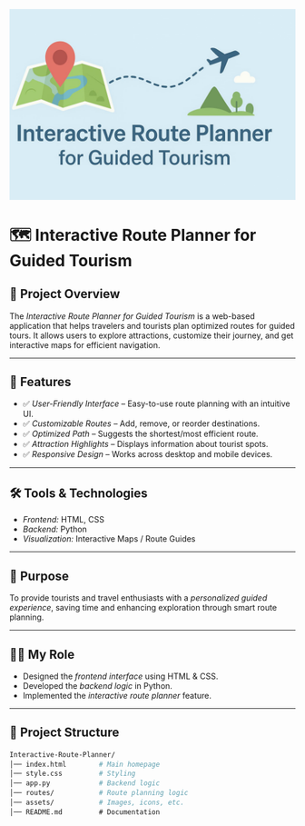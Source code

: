 <p align="center">
  <img src="banner.jpg" alt="Interactive Route Planner for Guided Tourism Banner" width="800"/>
</p>


# 🗺 Interactive Route Planner for Guided Tourism  

## 📌 Project Overview  
The *Interactive Route Planner for Guided Tourism* is a web-based application that helps travelers and tourists plan optimized routes for guided tours. It allows users to explore attractions, customize their journey, and get interactive maps for efficient navigation.  

---

## 🚀 Features  
- ✅ *User-Friendly Interface* – Easy-to-use route planning with an intuitive UI.  
- ✅ *Customizable Routes* – Add, remove, or reorder destinations.  
- ✅ *Optimized Path* – Suggests the shortest/most efficient route.  
- ✅ *Attraction Highlights* – Displays information about tourist spots.  
- ✅ *Responsive Design* – Works across desktop and mobile devices.  

---

## 🛠 Tools & Technologies  
- *Frontend:* HTML, CSS  
- *Backend:* Python  
- *Visualization:* Interactive Maps / Route Guides  

---

## 🎯 Purpose  
To provide tourists and travel enthusiasts with a *personalized guided experience*, saving time and enhancing exploration through smart route planning.  

---

## 👩‍💻 My Role  
- Designed the *frontend interface* using HTML & CSS.  
- Developed the *backend logic* in Python.   
- Implemented the *interactive route planner* feature.  

---
## 📂 Project Structure  
```bash
Interactive-Route-Planner/
│── index.html        # Main homepage
│── style.css         # Styling
│── app.py            # Backend logic
│── routes/           # Route planning logic
│── assets/           # Images, icons, etc.
│── README.md         # Documentation

